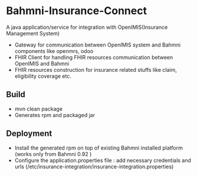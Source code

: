 # Bahmni-Insurance-Connect 
A java application/service for integration with OpenIMIS(Insurance Management System)
 - Gateway for communication between OpenIMIS system and Bahmni components like openmrs, odoo
 - FHIR Client for handling FHIR resources communication between OpenIMIS and Bahmni
 - FHIR resources construction for insurance related stuffs like claim, eligibility coverage etc.

## Build
 - mvn clean package 
 - Generates rpm and packaged jar
 
## Deployment 
 - Install the generated rpm on top of existing Bahmni installed platform (works only from Bahmni 0.92 )
 - Configure the application.properties file : add necessary credentials and urls (/etc/insurance-integration/insurance-integration.properties)

